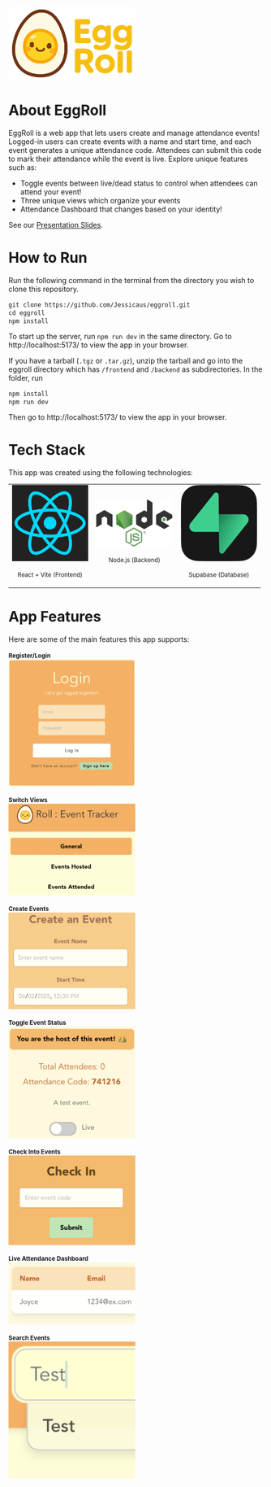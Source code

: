 <p align="left">
  <img src="assets/logo.png" alt="EggRoll Logo" width="250"/>
</p>

# About EggRoll

EggRoll is a web app that lets users create and manage attendance events! Logged-in users can create events with a name and start time, and each event generates a unique attendance code. Attendees can submit this code to mark their attendance while the event is live.
Explore unique features such as:
- Toggle events between live/dead status to control when attendees can attend your event!
- Three unique views which organize your events
- Attendance Dashboard that changes based on your identity!

See our [Presentation Slides](https://docs.google.com/presentation/d/1jMU-ggGSLUYi3tL-4mMITBsmMLiqeY3Cy5ydBas7mSg/edit?usp=sharing).

# How to Run

Run the following command in the terminal from the directory you wish to clone this repository.
```
git clone https://github.com/Jessicaus/eggroll.git
cd eggroll
npm install
```
To start up the server, run `npm run dev` in the same directory. Go to http://localhost:5173/ to view the app in your browser.

If you have a tarball (`.tgz` or `.tar.gz`), unzip the tarball and go into the eggroll directory which has `/frontend` and `/backend` as subdirectories. In the folder, run
```
npm install
npm run dev
```
Then go to http://localhost:5173/ to view the app in your browser.

# Tech Stack

This app was created using the following technologies:

<table width="100%">
  <tr>
    <td align="left" width="33%">
      <img src="assets/react.png" alt="React Logo" width="150"/><br/>
      <p align="center"><small>React + Vite (Frontend)</small></p>
    </td>
    <td align="center" width="34%">
      <img src="assets/node.png" alt="Node Logo" width="150"/><br/>
      <p align="center"><small>Node.js (Backend)</small></p>
    </td>
    <td align="right" width="33%">
      <img src="assets/supabase.png" alt="Supabase Logo" width="150"/><br/>
      <p align="center"><small>Supabase (Database)</small></p>
    </td>
  </tr>
</table>

# App Features

Here are some of the main features this app supports:

<p align="left">
  <small><strong>Register/Login</strong></small><br/>
  <img src="assets/login.png" alt="Login Page" width="250"/>
</p>

<p align="left">
  <small><strong>Switch Views</strong></small><br/>
  <img src="assets/views.png" alt="Views" width="250"/>
</p>

<p align="left">
  <small><strong>Create Events</strong></small><br/>
  <img src="assets/createevent.png" alt="Create Events" width="250"/>
</p>

<p align="left">
  <small><strong>Toggle Event Status</strong></small><br/>
  <img src="assets/eventstatus.png" alt="Event Status" width="250"/>
</p>

<p align="left">
  <small><strong>Check Into Events</strong></small><br/>
  <img src="assets/checkin.png" alt="Check In" width="250"/>
</p>

<p align="left">
  <small><strong>Live Attendance Dashboard</strong></small><br/>
  <img src="assets/attendance.png" alt="Attendance Page" width="250"/>
</p>

<p align="left">
  <small><strong>Search Events</strong></small><br/>
  <img src="assets/search.png" alt="Search Events" width="250"/>
</p>
